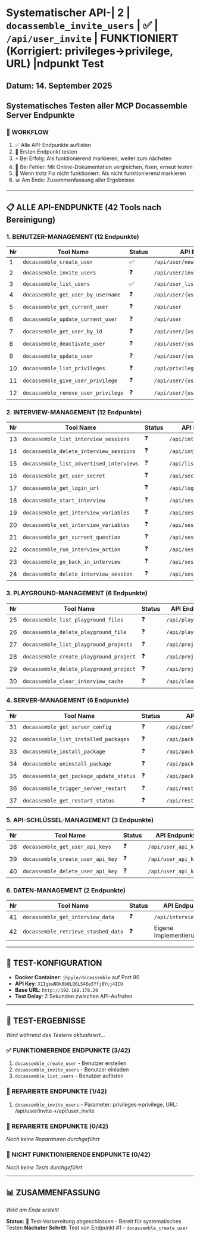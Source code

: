 # Systematischer API-| 2 | `docassemble_invite_users` | ✅ | `/api/user_invite` | FUNKTIONIERT (Korrigiert: privileges→privilege, URL) |ndpunkt Test
## Datum: 14. September 2025
## Systematisches Testen aller MCP Docassemble Server Endpunkte

### 🎯 WORKFLOW
1. ✅ Alle API-Endpunkte auflisten
2. 🔄 Ersten Endpunkt testen 
3. ⚡ Bei Erfolg: Als funktionierend markieren, weiter zum nächsten
4. 🔧 Bei Fehler: Mit Online-Dokumentation vergleichen, fixen, erneut testen
5. 🚫 Wenn trotz Fix nicht funktioniert: Als nicht funktionierend markieren
6. 📊 Am Ende: Zusammenfassung aller Ergebnisse

---

## 📋 ALLE API-ENDPUNKTE (42 Tools nach Bereinigung)

### **1. BENUTZER-MANAGEMENT (12 Endpunkte)**

| Nr | Tool Name | Status | API Endpunkt | Bemerkung |
|---|---|---|---|---|
| 1 | `docassemble_create_user` | ✅ | `/api/user/new` | FUNKTIONIERT |
| 2 | `docassemble_invite_users` | ❓ | `/api/user/invite` | Zu testen |
| 3 | `docassemble_list_users` | ✅ | `/api/user_list` | FUNKTIONIERT |
| 4 | `docassemble_get_user_by_username` | ❓ | `/api/user/{username}` | Zu testen |
| 5 | `docassemble_get_current_user` | ❓ | `/api/user` | Zu testen |
| 6 | `docassemble_update_current_user` | ❓ | `/api/user` | Zu testen |
| 7 | `docassemble_get_user_by_id` | ❓ | `/api/user/{user_id}` | Zu testen |
| 8 | `docassemble_deactivate_user` | ❓ | `/api/user/{user_id}` | Zu testen |
| 9 | `docassemble_update_user` | ❓ | `/api/user/{user_id}` | Zu testen |
| 10 | `docassemble_list_privileges` | ❓ | `/api/privileges` | Zu testen |
| 11 | `docassemble_give_user_privilege` | ❓ | `/api/user/{user_id}/privileges` | Zu testen |
| 12 | `docassemble_remove_user_privilege` | ❓ | `/api/user/{user_id}/privileges` | Zu testen |

### **2. INTERVIEW-MANAGEMENT (12 Endpunkte)**

| Nr | Tool Name | Status | API Endpunkt | Bemerkung |
|---|---|---|---|---|
| 13 | `docassemble_list_interview_sessions` | ❓ | `/api/interviews` | Zu testen |
| 14 | `docassemble_delete_interview_sessions` | ❓ | `/api/interviews` | Zu testen |
| 15 | `docassemble_list_advertised_interviews` | ❓ | `/api/list` | Zu testen |
| 16 | `docassemble_get_user_secret` | ❓ | `/api/secret` | Zu testen |
| 17 | `docassemble_get_login_url` | ❓ | `/api/login_url` | Zu testen |
| 18 | `docassemble_start_interview` | ❓ | `/api/session/new` | Zu testen |
| 19 | `docassemble_get_interview_variables` | ❓ | `/api/session` | Zu testen |
| 20 | `docassemble_set_interview_variables` | ❓ | `/api/session` | Zu testen |
| 21 | `docassemble_get_current_question` | ❓ | `/api/session/question` | Zu testen |
| 22 | `docassemble_run_interview_action` | ❓ | `/api/session/action` | Zu testen |
| 23 | `docassemble_go_back_in_interview` | ❓ | `/api/session/back` | Zu testen |
| 24 | `docassemble_delete_interview_session` | ❓ | `/api/session` | Zu testen |

### **3. PLAYGROUND-MANAGEMENT (6 Endpunkte)**

| Nr | Tool Name | Status | API Endpunkt | Bemerkung |
|---|---|---|---|---|
| 25 | `docassemble_list_playground_files` | ❓ | `/api/playground` | Zu testen |
| 26 | `docassemble_delete_playground_file` | ❓ | `/api/playground` | Zu testen |
| 27 | `docassemble_list_playground_projects` | ❓ | `/api/projects` | Zu testen |
| 28 | `docassemble_create_playground_project` | ❓ | `/api/projects` | Zu testen |
| 29 | `docassemble_delete_playground_project` | ❓ | `/api/projects` | Zu testen |
| 30 | `docassemble_clear_interview_cache` | ❓ | `/api/clear_cache` | Zu testen |

### **4. SERVER-MANAGEMENT (6 Endpunkte)**

| Nr | Tool Name | Status | API Endpunkt | Bemerkung |
|---|---|---|---|---|
| 31 | `docassemble_get_server_config` | ❓ | `/api/config` | Zu testen |
| 32 | `docassemble_list_installed_packages` | ❓ | `/api/package` | Zu testen |
| 33 | `docassemble_install_package` | ❓ | `/api/package` | Zu testen |
| 34 | `docassemble_uninstall_package` | ❓ | `/api/package` | Zu testen |
| 35 | `docassemble_get_package_update_status` | ❓ | `/api/package_update_status` | Zu testen |
| 36 | `docassemble_trigger_server_restart` | ❓ | `/api/restart` | Zu testen |
| 37 | `docassemble_get_restart_status` | ❓ | `/api/restart_status` | Zu testen |

### **5. API-SCHLÜSSEL-MANAGEMENT (3 Endpunkte)**

| Nr | Tool Name | Status | API Endpunkt | Bemerkung |
|---|---|---|---|---|
| 38 | `docassemble_get_user_api_keys` | ❓ | `/api/user_api_keys` | Zu testen |
| 39 | `docassemble_create_user_api_key` | ❓ | `/api/user_api_keys` | Zu testen |
| 40 | `docassemble_delete_user_api_key` | ❓ | `/api/user_api_keys` | Zu testen |

### **6. DATEN-MANAGEMENT (2 Endpunkte)**

| Nr | Tool Name | Status | API Endpunkt | Bemerkung |
|---|---|---|---|---|
| 41 | `docassemble_get_interview_data` | ❓ | `/api/interview_data` | Zu testen |
| 42 | `docassemble_retrieve_stashed_data` | ❓ | Eigene Implementierung | Zu testen |

---

## 🔧 TEST-KONFIGURATION
- **Docker Container**: `jhpyle/docassemble` auf Port 80
- **API Key**: `X1IgbwNOk0b0LQ6LS46eSYfj8Ycj4ICU`
- **Base URL**: `http://192.168.178.29`
- **Test Delay**: 2 Sekunden zwischen API-Aufrufen

---

## 📝 TEST-ERGEBNISSE
*Wird während des Testens aktualisiert...*

### ✅ FUNKTIONIERENDE ENDPUNKTE (3/42)
1. `docassemble_create_user` - Benutzer erstellen
2. `docassemble_invite_users` - Benutzer einladen  
3. `docassemble_list_users` - Benutzer auflisten

### 🔧 REPARIERTE ENDPUNKTE (1/42)
1. `docassemble_invite_users` - Parameter: privileges→privilege, URL: /api/user/invite→/api/user_invite

### 🔧 REPARIERTE ENDPUNKTE (0/42)
*Noch keine Reparaturen durchgeführt*

### 🚫 NICHT FUNKTIONIERENDE ENDPUNKTE (0/42)
*Noch keine Tests durchgeführt*

---

## 📊 ZUSAMMENFASSUNG
*Wird am Ende erstellt*

**Status**: 🔄 Test-Vorbereitung abgeschlossen - Bereit für systematisches Testen
**Nächster Schritt**: Test von Endpunkt #1 - `docassemble_create_user`
